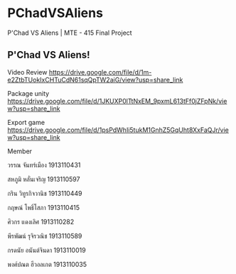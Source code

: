 # PChadVSAliens
P'Chad VS Aliens | MTE - 415 Final Project

## P'Chad VS Aliens!

Video Review 
https://drive.google.com/file/d/1m-e2ZtbTUokIxCHTuCdN61sqQpTW2aiG/view?usp=share_link

Package unity
https://drive.google.com/file/d/1JKUXP0lTtNxEM_9pxmL613tFf0jZFpNk/view?usp=share_link

Export game 
https://drive.google.com/file/d/1psPdWhIi5tukM1GnhZ5GqUht8XxFaQJr/view?usp=share_link

Member

วรรณ จันทร์เมือง 1913110431

สหภูมิ หลั่นเจริญ 1913110597

กริน วิทูรกิจวานิช 1913110449

กฤษณ์ โพธิ์โสภา 1913110415

ศิวกร แดงเลิศ 1913110282

พีรพัฒน์ รุจิรวณิช 1913110589

กรดนัย อนันต์จินดา 1913110019

พงศ์ปณต ฮีวอลเกต 1913110035
